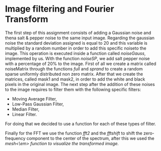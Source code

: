 # Image filtering and Fourier Transform

The first step of this assignment consists of adding a Gaussian noise and thena salt & pepper noise to the same input image. Regarding the gaussian noise the standard deviation assigned is equal to 20 and this variable is multiplied by a random number in order to add this specific noiseto the image.  This operation is executed inside a function called <em>noiseGauss</em>, implemented by us. With the function <em>noiseSP</em>, we add salt  pepper noise with a percentage of 20% to the image.  First of all we create a matrix called noiseMatrix through the functions <em>full</em> and <em>sprand</em> to create a random sparse uniformly distributed  non zero  matrix.   After  that  we  create  the  matrices,  called mask1 and mask2, in order to add the white and black pixels in the original image. The next step after the addition of these noises to the image requires to filter them with the following specific filters:

* Moving Average Filter,
* Low-Pass Gaussian Filter,
* Median Filter,
* Linear Filter.

For doing that we decided to use a function for each of these types of filter.

Finally for the FFT we use the function <em>fft2</em> and the <em>fftshift</em> to shift the zero-frequency component to the center of the spectrum, after this we used the <em>mesh<\em> function to visualize the transformed image.
